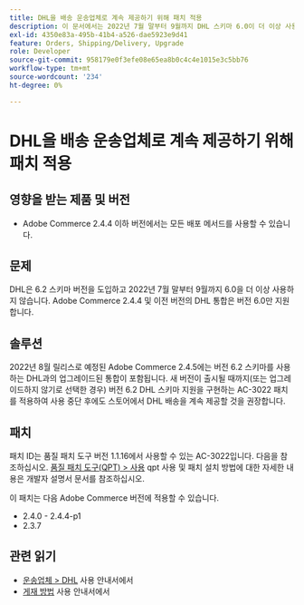 ```yaml
---
title: DHL을 배송 운송업체로 계속 제공하기 위해 패치 적용
description: 이 문서에서는 2022년 7월 말부터 9월까지 DHL 스키마 6.0이 더 이상 사용되지 않은 후 Adobe Commerce 2.4.4 이하 버전을 사용하는 상인이 DHL 배송을 계속 제공할 수 있는 패치를 제공합니다.
exl-id: 4350e83a-495b-41b4-a526-dae5923e9d41
feature: Orders, Shipping/Delivery, Upgrade
role: Developer
source-git-commit: 958179e0f3efe08e65ea8b0c4c4e1015e3c5bb76
workflow-type: tm+mt
source-wordcount: '234'
ht-degree: 0%

---
```


# DHL을 배송 운송업체로 계속 제공하기 위해 패치 적용


## 영향을 받는 제품 및 버전

* Adobe Commerce 2.4.4 이하 버전에서는 모든 배포 메서드를 사용할 수 있습니다.

## 문제

DHL은 6.2 스키마 버전을 도입하고 2022년 7월 말부터 9월까지 6.0을 더 이상 사용하지 않습니다. Adobe Commerce 2.4.4 및 이전 버전의 DHL 통합은 버전 6.0만 지원합니다.

## 솔루션

2022년 8월 릴리스로 예정된 Adobe Commerce 2.4.5에는 버전 6.2 스키마를 사용하는 DHL과의 업그레이드된 통합이 포함됩니다. 새 버전이 출시될 때까지(또는 업그레이드하지 않기로 선택한 경우) 버전 6.2 DHL 스키마 지원을 구현하는 AC-3022 패치를 적용하여 사용 중단 후에도 스토어에서 DHL 배송을 계속 제공할 것을 권장합니다.

## 패치

패치 ID는 품질 패치 도구 버전 1.1.16에서 사용할 수 있는 AC-3022입니다. 다음을 참조하십시오. [품질 패치 도구(QPT) > 사용](https://devdocs.magento.com/quality-patches/usage.html) qpt 사용 및 패치 설치 방법에 대한 자세한 내용은 개발자 설명서 문서를 참조하십시오.

이 패치는 다음 Adobe Commerce 버전에 적용할 수 있습니다.

* 2.4.0 - 2.4.4-p1
* 2.3.7

## 관련 읽기

* [운송업체 > DHL](https://docs.magento.com/user-guide/shipping/dhl.html) 사용 안내서에서
* [게재 방법](https://docs.magento.com/user-guide/configuration/sales/delivery-methods.html) 사용 안내서에서
